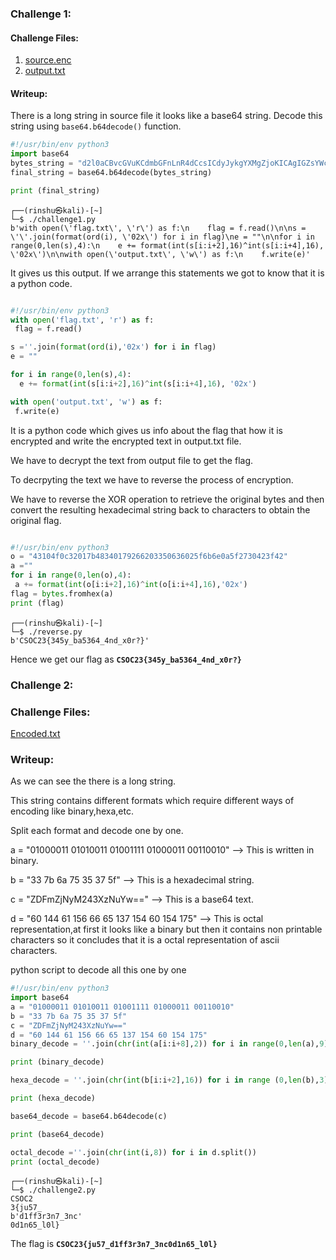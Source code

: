 ### Challenge 1:

#### Challenge Files:

1. [source.enc](Writeup_files/source.enc)
2. [output.txt](Writeup_files/output.txt)

#### Writeup:

There is a long string in source file it looks like a base64 string.
Decode this string using `base64.b64decode()` function.

```python
#!/usr/bin/env python3
import base64
bytes_string = "d2l0aCBvcGVuKCdmbGFnLnR4dCcsICdyJykgYXMgZjoKICAgIGZsYWcgPSBmLnJlYWQoKQoKcyA9ICcnLmpvaW4oZm9ybWF0KG9yZChpKSwgJzAyeCcpIGZvciBpIGluIGZsYWcpCmUgPSAiIgoKZm9yIGkgaW4gcmFuZ2UoMCxsZW4ocyksNCk6CiAgICBlICs9IGZvcm1hdChpbnQoc1tpOmkrMl0sMTYpXmludChzW2k6aSs0XSwxNiksICcwMngnKQoKd2l0aCBvcGVuKCdvdXRwdXQudHh0JywgJ3cnKSBhcyBmOgogICAgZi53cml0ZShlKQ=="
final_string = base64.b64decode(bytes_string)

print (final_string)

```

```shell
┌──(rinshu㉿kali)-[~]
└─$ ./challenge1.py   
b'with open(\'flag.txt\', \'r\') as f:\n    flag = f.read()\n\ns = \'\'.join(format(ord(i), \'02x\') for i in flag)\ne = ""\n\nfor i in range(0,len(s),4):\n    e += format(int(s[i:i+2],16)^int(s[i:i+4],16), \'02x\')\n\nwith open(\'output.txt\', \'w\') as f:\n    f.write(e)'
```

It gives us this output.
If we arrange this statements we got to know that it is a python code.

```python

#!/usr/bin/env python3
with open('flag.txt', 'r') as f:
 flag = f.read()

s =''.join(format(ord(i),'02x') for i in flag)
e = ""

for i in range(0,len(s),4):
  e += format(int(s[i:i+2],16)^int(s[i:i+4],16), '02x')

with open('output.txt', 'w') as f:
 f.write(e)

```
It is a python code which gives us info about the flag that how it is encrypted and write the encrypted text in output.txt file.

We have to decrypt the text from output file to get the flag.

To decrpyting the text we have to reverse the process of encryption.

We have to reverse the XOR operation to retrieve the original bytes and then convert the resulting hexadecimal string back to characters to obtain the original flag.

```python

#!/usr/bin/env python3
o = "43104f0c32017b48340179266203350636025f6b6e0a5f2730423f42"
a =""
for i in range(0,len(o),4):
 a += format(int(o[i:i+2],16)^int(o[i:i+4],16),'02x')
flag = bytes.fromhex(a)
print (flag)

```

```shell
┌──(rinshu㉿kali)-[~]
└─$ ./reverse.py 
b'CSOC23{345y_ba5364_4nd_x0r?}'
```

Hence we get our flag as **`CSOC23{345y_ba5364_4nd_x0r?}`**

### Challenge 2:

### Challenge Files:
  
  [Encoded.txt](Writeup_files/encoded.txt)

### Writeup:

As we can see the there is a long string.

This string contains different formats which require different ways of encoding like binary,hexa,etc.

Split each format and decode one by one.

a = "01000011 01010011 01001111 01000011 00110010" --> This is written in binary.

b = "33 7b 6a 75 35 37 5f" --> This is a hexadecimal string.

c = "ZDFmZjNyM243XzNuYw==" --> This is a base64 text.

d = "60 144 61 156 66 65 137 154 60 154 175" --> This is octal representation,at first it looks like a binary but then it contains non printable characters so it concludes that it is a octal representation of ascii characters.

python script to decode all this one by one
```python
#!/usr/bin/env python3
import base64
a = "01000011 01010011 01001111 01000011 00110010"
b = "33 7b 6a 75 35 37 5f"
c = "ZDFmZjNyM243XzNuYw=="
d = "60 144 61 156 66 65 137 154 60 154 175"
binary_decode = ''.join(chr(int(a[i:i+8],2)) for i in range(0,len(a),9))

print (binary_decode)

hexa_decode = ''.join(chr(int(b[i:i+2],16)) for i in range (0,len(b),3))

print (hexa_decode)

base64_decode = base64.b64decode(c)

print (base64_decode)

octal_decode =''.join(chr(int(i,8)) for i in d.split())
print (octal_decode)
```

```shell
┌──(rinshu㉿kali)-[~]
└─$ ./challenge2.py
CSOC2
3{ju57_
b'd1ff3r3n7_3nc'
0d1n65_l0l}

```

The flag is **`CSOC23{ju57_d1ff3r3n7_3nc0d1n65_l0l}`**
